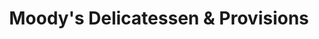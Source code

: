 ---
title: "Moody's Delicatessen & Provisions"
url: /boston/moodys-delicatessen-und-provisions/
shop: Feinkost
---